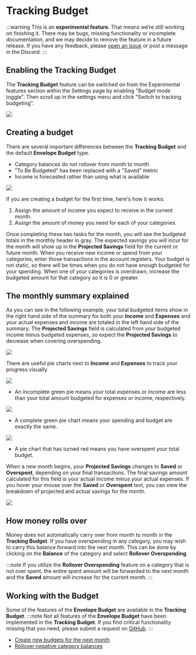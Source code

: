 # Tracking Budget

:::warning
This is an **experimental feature**. That means we’re still working on finishing it. There may be bugs, missing functionality or incomplete documentation, and we may decide to remove the feature in a future release. If you have any feedback, please [open an issue](https://github.com/actualbudget/actual/issues) or post a message in the Discord.
:::

## Enabling the Tracking Budget

The **Tracking Budget** feature can be switched on from the Experimental features section within the Settings page by enabling "Budget mode toggle". 
Then scroll up in the settings menu and click "Switch to tracking budgeting".

![](/img/tracking-budget-7.png)

## Creating a budget

There are several important differences between the **Tracking Budget** and the default **Envelope Budget** type.

- Category balances do not rollover from month to month
- "To Be Budgeted" has been replaced with a "Saved" metric
- Income is forecasted rather than using what is available

![](/img/tracking-budget-1.png)

If you are creating a budget for the first time, here's how it works:

1. Assign the amount of income you expect to receive in the current month.
2. Assign the amount of money you need for each of your categories.

Once completing these two tasks for the month, you will see the budgeted totals in the monthly header in gray. The expected savings you will incur for the month will show up in the **Projected Savings** field for the current or future month. When you receive new income or spend from your categories, enter those transactions in the account registers. Your budget is not static, so there will be times when you do not have enough budgeted for your spending. When one of your categories is overdrawn, increase the budgeted amount for that category so it is 0 or greater.

## The monthly summary explained

As you can see in the following example, your total budgeted items show in the right hand side of the summary for both your **Income** and **Expenses** and your actual expenses and income are totaled in the left hand side of the summary. The **Projected Savings** field is calculated from your budgeted income minus budgeted expenses, so expect the **Projected Savings** to decrease when covering overspending.

![](/img/tracking-budget-2.png)

There are useful pie charts next to **Income** and **Expenses** to track your progress visually.

![](/img/tracking-budget-5.png)

- An incomplete green pie means your total expenses or income are less than your total amount budgeted for expenses or income, respectively.

![](/img/tracking-budget-4.png)

- A complete green pie chart means your spending and budget are exactly the same.

![](/img/tracking-budget-6.png)

- A pie chart that has turned red means you have overspent your total budget.

When a new month begins, your **Projected Savings** changes to **Saved** or **Overspent**, depending on your final transactions. The final savings amount calculated for this field is your actual income minus your actual expenses. If you hover your mouse over the **Saved** or **Overspent** text, you can view the breakdown of projected and actual savings for the month.

![](/img/tracking-budget-3.png)

## How money rolls over

Money does not automatically carry over from month to month in the **Tracking Budget**. If you have overspending in any category, you may wish to carry this balance forward into the next month. This can be done by clicking on the **Balance** of the category and select **Rollover Overspending**.

:::note
If you utilize the **Rollover Overspending** feature on a category that is not over spent, the entire spent amount will be forwarded to the next month and the **Saved** amount will increase for the current month.
:::

## Working with the Budget

Some of the features of the **Envelope Budget** are available in the **Tracking Budget**.
:::note
Not all features of the **Envelope Budget** have been implemented in the **Tracking Budget**. If you find critical functionality missing that you need, please submit a request on [GitHub](/contact).
:::

- [Create new budgets for the next month](../budgeting/index.md#creating-a-budget)
- [Rollover negative category balances](../budgeting/index.md#rollover-negative-category-balances)
